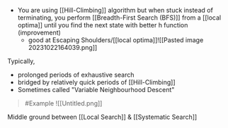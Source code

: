 - You are using [[Hill-Climbing]] algorithm but when stuck instead of terminating, you perform [[Breadth-First Search (BFS)]] from a [[local optima]] until you find the next state with better h function (improvement)
	- good at Escaping Shoulders/[[local optima]]![[Pasted image 20231022164039.png]]

Typically,
- prolonged periods of exhaustive search
- bridged by relatively quick periods of [[Hill-Climbing]]
- Sometimes called "Variable Neighbourhood Descent"

>	#Example 
>	![[Untitled.png]]

Middle ground between [[Local Search]] & [[Systematic Search]]
